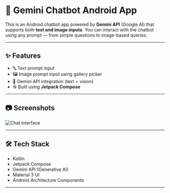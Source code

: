 # 🤖 Gemini Chatbot Android App

This is an Android chatbot app powered by **Gemini API** (Google AI) that supports both **text and image inputs**. You can interact with the chatbot using any prompt — from simple questions to image-based queries.

---

## ✨ Features

- 🔤 Text prompt input
- 🖼️ Image prompt input using gallery picker
- 💬 Gemini API integration (text + vision)
- ⚙️ Built using **Jetpack Compose**

---

## 📷 Screenshots

![Chat Interface](https://i.postimg.cc/XYH9rptP/Screenshot-20250602-203834.png)

---

## 🛠️ Tech Stack

- Kotlin
- Jetpack Compose
- Gemini API (Generative AI)
- Material 3 UI
- Android Architecture Components

---
